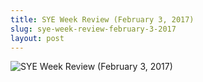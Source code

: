 ```yaml
---
title: SYE Week Review (February 3, 2017)
slug: sye-week-review-february-3-2017
layout: post
---
```


![SYE Week Review (February 3, 2017)](/media_root/file_archive/Shineyoure_weekly_review_Feb._3_2017.png "SYE Week Review (February 3, 2017)")
